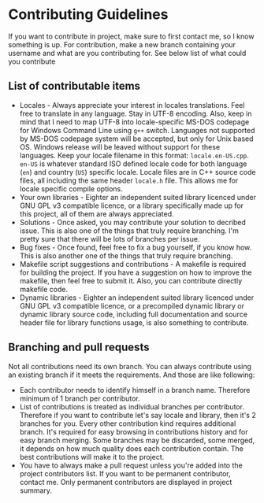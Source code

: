 # Contributing Guidelines
If you want to contribute in project, make sure to first contact me, so I know something is up.
For contribution, make a new branch containing your username and what are you contributing for. See below list of what could you contribute

## List of contributable items
* Locales - Always appreciate your interest in locales translations. Feel free to translate in any language. Stay in UTF-8 encoding.
  Also, keep in mind that I need to map UTF-8 into locale-specific MS-DOS codepage for Windows Command Line using `g++` switch.
  Languages not supported by MS-DOS codepage system will be accepted, but only for Unix based OS.
  Windows release will be leaved without support for these languages. Keep your locale filename in this format: `locale.en-US.cpp`.
  `en-US` is whatever standard ISO defined locale code for both language (`en`) and country (`US`) specific locale.
  Locale files are in C++ source code files, all including the same header `locale.h` file.
  This allows me for locale specific compile options.
* Your own libraries - Eighter an independent suited library licenced under GNU GPL v3 compatible licence,
  or a library specifically made up for this project, all of them are always appreciated.
* Solutions - Once asked, you may contribute your solution to decribed issue. This is also one of the things
  that truly require branching. I'm pretty sure that there will be lots of branches per issue.
* Bug fixes - Once found, feel free to fix a bug yourself, if you know how. This is also another one of the things
  that truly require branching.
* Makefile script suggestions and contributions - A makefile is required for building the project.
  If you have a suggestion on how to improve the makefile, then feel free to submit it. Also, you can contribute directly makefile code.
* Dynamic libraries - Eighter an independent suited library licenced under GNU GPL v3 compatible licence,
  or a precompiled dynamic library or dynamic library source code, including full documentation and source header file
  for library functions usage, is also something to contribute.

## Branching and pull requests
Not all contributions need its own branch. You can always contribute using an existing branch if it meets the requirements.
And those are like following:
* Each contributor needs to identify himself in a branch name. Therefore minimum of 1 branch per contributor.
* List of contributions is treated as individual branches per contributor. Therefore if you want to contribute let's say
  locale and library, then it's 2 branches for you. Every other contribution kind requires additional branch. It's required for
  easy browsing in contributions history and for easy branch merging. Some branches may be discarded, some merged, it depends on
  how much quality does each contribution contain. The best contributions will make it to the project.
* You have to always make a pull request unless you're added into the project contributors list.
  If you want to be permanent contributor, contact me. Only permanent contributors are displayed in project summary.
